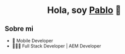 <div align="center">
<h1 align="center">Hola, soy <a href="https://www.linkedin.com/in/pablo-mart%C3%ADn-s%C3%A1nchez-seco-601879220/">Pablo</a> 👋</h1>
</div>

## Sobre mi

- 📲 Mobile Developer
- 👨🏻‍💻 Full Stack Developer | AEM Developer
<br>
